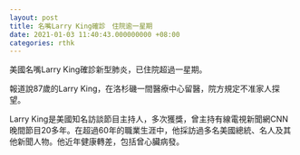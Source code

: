 ```yaml
---
layout: post
title: 名嘴Larry King確診　住院逾一星期
date: 2021-01-03 11:40:43.000000000 +08:00
categories: rthk
---
```


美國名嘴Larry King確診新型肺炎，已住院超過一星期。

報道說87歲的Larry King，在洛杉磯一間醫療中心留醫，院方規定不准家人探望。

Larry King是美國知名訪談節目主持人，多次獲獎，曾主持有線電視新聞網CNN晚間節目20多年。在超過60年的職業生涯中，他採訪過多名美國總統、名人及其他新聞人物。他近年健康轉差，包括曾心臟病發。
